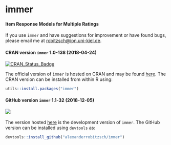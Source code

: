 # immer
#### Item Response Models for Multiple Ratings


If you use `immer` and have suggestions for improvement or have found bugs, please email me at robitzsch@ipn.uni-kiel.de.

#### CRAN version `immer` 1.0-138 (2018-04-24)


[![CRAN_Status_Badge](http://www.r-pkg.org/badges/version-last-release/immer)](https://cran.r-project.org/package=immer)
&#160;&#160;


The official version of `immer` is hosted on CRAN and may be found [here](https://cran.r-project.org/package=immer). 
The CRAN version can be installed from within R using:

```r
utils::install.packages("immer")
```

#### GitHub version `immer` 1.1-32 (2018-12-05)

[![](https://img.shields.io/badge/github%20version-1.1--32-orange.svg)](https://github.com/alexanderrobitzsch/immer)&#160;&#160;

The version hosted [here](https://github.com/alexanderrobitzsch/immer) is the development version of `immer`. 
The GitHub version can be installed using `devtools` as:

```r
devtools::install_github("alexanderrobitzsch/immer")
```
